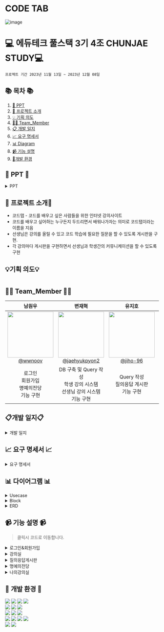 # CODE TAB
![image](https://github.com/NovTeamProject/Team_Project/assets/145524959/df9d83fb-16de-47e8-a0dc-6380132d818e)

#  💻 에듀테크 풀스택 3기 4조 CHUNJAE STUDY💻
```bash
프로젝트 기간 2023년 11월 13일 ~ 2023년 12월 08일
```
## 📚 목차 📚

1. [📂 PPT](#-PPT-)
2. [📖 프로젝트 소개](#-book_store-프로젝트-)
3. [💡 기획 의도](#기획-의도)
4. [🙋‍♀️ Team_Member](#%EF%B8%8F-team_member-%EF%B8%8F)
5. [📋 개발 일지](#개발-일지)
6. [📈  요구 명세서](#-요구-명세서-)
7. [📊 Diagram](#-다이어그램-)
8. [📹 기능 설명](#-기능-설명-)
9. [🔨개발 환경](#-개발-환경-)


## 📂 PPT 📂

<details><summary>PPT</summary>


</details>
      
## 📖 프로젝트 소개📖

- 코드탭 - 코드를 배우고 싶은 사람들을 위한 인터넷 강의사이트
- 코드를 배우고 싶어하는 누구든지 두드리면서 배워나가자는 의미로 코드탭이라는 이름을 지음
- 선생님은 강의를 올릴 수 있고 코드 학습에 필요한 질문을 할 수 있도록 게시판을 구현.
- 각 강의마다 게시판을 구현하면서 선생님과 학생간의 커뮤니케이션을 할 수 있도록 구현

## 💡기획 의도💡
```

```

## 🙋‍♀️ Team_Member 🙋‍♀️

<div align="center">

| **남원우** | **변재혁** | **유지호** | **차소영** |
| :------: |  :------: | :------: | :------: | 
| [<img src="https://avatars.githubusercontent.com/u/145524959?v=4" height=150 width=150> <br/> @wwnoov](https://github.com/wwnoov) | [<img src="https://avatars.githubusercontent.com/u/145942491?v=4" height=150 width=150> <br/> @jaehyukpyon2](https://github.com/jaehyukpyon2) | [<img src="https://avatars.githubusercontent.com/u/145963790?v=4" height=150 width=150> <br/> @jiho-96](https://github.com/jiho-96) | [<img src="https://avatars.githubusercontent.com/u/145963611?v=4" height=150 width=150> <br/> @Eumnya415](https://github.com/Eumnya415) |
| 로그인<br>회원가입<br>명예의전당<br>기능 구현 | DB 구축 및 Query 작성  <br> 학생 강의 시스템 <br> 선생님 강의 시스템 <br> 기능 구현  |  Query 작성<br> 질의응답 게시판<br>기능 구현 | 나의 강의실<br> 마이페이지<br> 기능 구현<br>노션 관리 | 

</div>


## 📋개발 일지📋
<details><summary>개발 일지</summary>
   
![개발일지](#)
</details>




## 📈 요구 명세서 📈

<details><summary>요구 명세서</summary>
</details>
  

## 📊 다이어그램 📊

<details><summary>Usecase</summary>


<details><summary>Class</summary>
  
</details>

<details><summary>Sequence(회원)</summary>
    
</details>

</details>


<details><summary>Block</summary>

    
</details>

<details><summary>ERD</summary>

    
</details>

## 📹 기능 설명 📹

> 클릭시 코드로 이동합니다. 

<details><summary>로그인&회원가입
</summary>
<br/>
</details>

<details><summary>강의실
</summary>
<br/>
</details>

<details><summary>질의응답게시판
</summary>
<br/>
</details>

<details><summary>명예의전당
</summary>
<br/>
</details>

<details><summary>나의강의실
</summary>
<br/>
</details>

 


## 🔨 개발 환경 🔨
<div>
<img src="https://img.shields.io/badge/JAVA-C01818?style=flat-square&logo=coffeescript&logoColor=white" />
<img src="https://img.shields.io/badge/HTML5-E34F26?style=flat-square&logo=HTML5&logoColor=fff"/>
<img src="https://img.shields.io/badge/CSS3-1572B6?style=flat-square&logo=CSS3&logoColor=fff"/>
<img src="https://img.shields.io/badge/JavaScript-F7DF1E?style=flat-square&logo=JavaScript&logoColor=000"/>
<br>
<img src="https://img.shields.io/badge/MySQL-4479A1?style=flat&logo=MySQL&logoColor=white" />
<img src="https://img.shields.io/badge/MariaDB-003545?style=flat&logo=MariaDB&logoColor=white" />
<img src="https://img.shields.io/badge/MyBatis-000000?style=flat-square&logo=MyBatis&logoColor=blue" />
<br>
<img src="https://img.shields.io/badge/IntelliJ-000000?style=flat-square&logo=intellijidea&logoColor=white" />
<img src="https://img.shields.io/badge/amazonaws-232F3E?style=flat-square&logo=amazonaws&logoColor=blue" />
<img src="https://img.shields.io/badge/StarUML-E25A1C?style=flat-square&logo=apachespark&logoColor=white" />
<br>
<img src="https://img.shields.io/badge/GitHub-181717?style=flat-square&logo=GitHub&logoColor=white" />
<img src="https://img.shields.io/badge/Git-F05032?style=flat-square&logo=git&logoColor=white" />
<img src="https://img.shields.io/badge/Sourcetree-0052CC?style=flat-square&logo=Sourcetree&logoColor=blue" />
<img src="https://img.shields.io/badge/gitkraken-179287?style=flat-square&logo=gitkraken&logoColor=white">
<br>
<img src="https://img.shields.io/badge/Slack-4A154B?style=flat-square&logo=slack&logoColor=white" />

<img src="https://img.shields.io/badge/notion-000000?style=flat-square&logo=notion&logoColor=blue" />  
</div>



